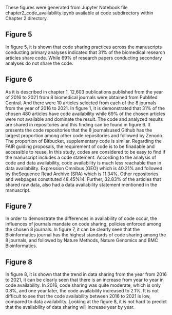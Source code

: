 These figures were generated from Jupyter Notebook file chapter2_code_availability.ipynb available at code subdirectory within Chapter 2 directory.

## Figure 5 
In figure 5, it is shown that code sharing practices across the manuscripts conducting primary analyses indicated that 31% of the biomedical research articles share code. While 69% of research papers conducting secondary analyses do not share the code.
## Figure 6 
As it is described in chapter 1, 12,603 publications published from the year of 2016 to 2021 from 8 biomedical journals were obtained from PubMed Central. And there were 10 articles selected from each of the 8 journals from the year of 2016 to 2021. In figure 1, it is demonstrated that 31% of the chosen 480 articles have code availability while 69% of the chosen articles were not available and dominate the result. The code and analyzed results are shared in repositories and this finding can be found in figure 6. It presents the code repositories that the 8 journalsused Github has the largest proportion among other code repositories and followed by Zenodo. The proportion of Bitbucket, supplementary code is similar. Regarding the FAIR guiding proposals, the requirement of code is to be finadable and accessible to reuse. In this study, codes are considered to be easy to find if the manuscript includes a code statement.  According to the analysis of code and data availability, code availability is much less reachable than in data availability. 
Expression Omnibus (GEO) which is 40.21% and followed by theSequence Read Archive (SRA) which is 11.34%. Other repositories and webpages constituted 48.45%14. Further, 32.83% of the articles that shared raw data, also had a data availability statement mentioned in the manuscript.
## Figure 7
In order to demonstrate the differences in availability of code occur, the influences of journals mandate on code sharing, policies enforced among the chosen 8 journals. In figure 7, it can be clearly seen that the Bioinformatics journal has the highest standards of code sharing among the 8 journals, and followed by Nature Methods, Nature Genomics and BMC Bioinformatics. 

## Figure 8
In figure 8, it is shown that the trend in data sharing from the year from 2016 to 2021, it can be clearly seen that there is an increase from year to year in code availability. 
In 2016, code sharing was quite moderate, which is only 0.8%, and one year later, the code availability increased to 2.1%. It is not difficult to see that the code availability between 2016 to 2021 is low, compared to data availability. Looking at the figure 8, it is not hard to predict that the availability of data sharing will increase year by year. 
